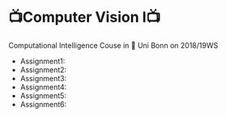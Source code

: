 # 📺Computer Vision I📺
Computational Intelligence Couse in :musical_note: Uni Bonn on 2018/19WS
- Assignment1: 
- Assignment2: 
- Assignment3:
- Assignment4: 
- Assignment5:
- Assignment6:
